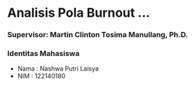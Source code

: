 # Analisis Pola Burnout ...

### Supervisor: Martin Clinton Tosima Manullang, Ph.D.

### Identitas Mahasiswa
- Nama  : Nashwa Putri Laisya
- NIM   : 122140180